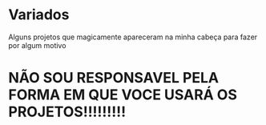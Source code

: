 # Variados
Alguns projetos que magicamente apareceram na minha cabeça para fazer por algum motivo


# NÃO SOU RESPONSAVEL PELA FORMA EM QUE VOCE USARÁ OS PROJETOS!!!!!!!!!
